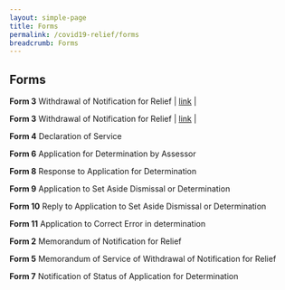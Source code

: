 ```yaml
---
layout: simple-page
title: Forms
permalink: /covid19-relief/forms
breadcrumb: Forms
---
```


Forms
---

**Form 3**
Withdrawal of Notification for Relief |  [link](/covid19-relief/forms/form-3.docx) |

**Form 3**
Withdrawal of Notification for Relief |  [link](/covid19-relief/forms/form-3.docx) |
 
**Form 4**
Declaration of Service
 
**Form 6**
Application for Determination by Assessor
 
**Form 8**
Response to Application for Determination
 
**Form 9**
Application to Set Aside Dismissal or Determination

**Form 10**
Reply to Application to Set Aside Dismissal or Determination
 
**Form 11**
Application to Correct Error in determination
 
**Form 2**
Memorandum of Notification for Relief

**Form 5**
Memorandum of Service of Withdrawal of Notification for Relief

**Form 7**
Notification of Status of Application for Determination
